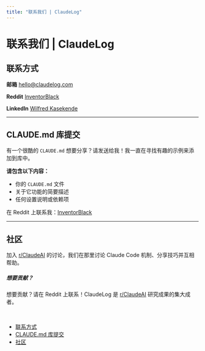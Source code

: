 ```yaml
---
title: "联系我们 | ClaudeLog"
---
```


# 联系我们 | ClaudeLog

## 联系方式[​](#联系方式)

**邮箱** [hello@claudelog.com](mailto:hello@claudelog.com)

**Reddit** [InventorBlack](https://reddit.com/u/InventorBlack)

**LinkedIn** [Wilfred Kasekende](https://www.linkedin.com/in/wilfred-kasekende-8ab31315a/)

* * *

## CLAUDE.md 库提交[​](#claude-md-库提交)

有一个很酷的 `CLAUDE.md` 想要分享？请发送给我！我一直在寻找有趣的示例来添加到库中。

**请包含以下内容：**

-   你的 `CLAUDE.md` 文件
-   关于它功能的简要描述
-   任何设置说明或依赖项

在 Reddit 上联系我：[InventorBlack](https://reddit.com/u/InventorBlack)

* * *

## 社区[​](#社区)

加入 [r/ClaudeAI](https://reddit.com/r/ClaudeAI) 的讨论，我们在那里讨论 Claude Code 机制、分享技巧并互相帮助。

##### 想要贡献？

想要贡献？请在 Reddit 上联系！ClaudeLog 是 [r/ClaudeAI](https://reddit.com/r/ClaudeAI) 研究成果的集大成者。

<br/>

-   [联系方式](#联系方式)
-   [CLAUDE.md 库提交](#claude-md-库提交)
-   [社区](#社区)